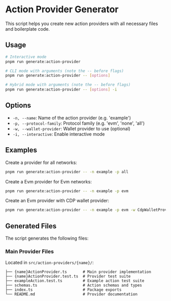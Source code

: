 # Action Provider Generator

This script helps you create new action providers with all necessary files and boilerplate code.

## Usage

```bash
# Interactive mode
pnpm run generate:action-provider

# CLI mode with arguments (note the -- before flags)
pnpm run generate:action-provider -- [options]

# Hybrid mode with arguments (note the -- before flags)
pnpm run generate:action-provider -- [options] -i
```

## Options

- `-n, --name`: Name of the action provider (e.g. 'example')
- `-p, --protocol-family`: Protocol family (e.g. 'evm', 'none', 'all')
- `-w, --wallet-provider`: Wallet provider to use (optional)
- `-i, --interactive`: Enable interactive mode

## Examples

Create a provider for all networks:

```bash
pnpm run generate:action-provider -- -n example -p all
```

Create a Evm provider for Evm networks:

```bash
pnpm run generate:action-provider -- -n example -p evm
```

Create an Evm provider with CDP wallet provider:

```bash
pnpm run generate:action-provider -- -n example -p evm -w CdpWalletProvider
```

## Generated Files

The script generates the following files:

### Main Provider Files

Located in `src/action-providers/{name}/`:

```
├── {name}ActionProvider.ts       # Main provider implementation
├── {name}ActionProvider.test.ts  # Provider test suite
├── exampleAction.test.ts         # Example action test suite
├── schemas.ts                    # Action schemas and types
├── index.ts                      # Package exports
└── README.md                     # Provider documentation
```
